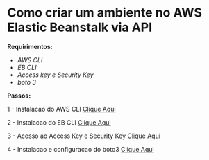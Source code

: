# Como criar um ambiente no AWS Elastic Beanstalk via API

**Requirimentos:**

- *AWS CLI* 
- *EB CLI*  
- *Access key e Security Key*
- *boto 3*

**Passos:**

1 - Instalacao do AWS CLI [Clique Aqui](https://docs.aws.amazon.com/pt_br/cli/latest/userguide/installing.html)

2 - Instalacao do EB CLI [Clique Aqui](https://docs.aws.amazon.com/pt_br/elasticbeanstalk/latest/dg/eb-cli3-install.html)

3 - Acesso ao Access Key e Security Key [Clique Aqui](https://docs.aws.amazon.com/pt_br/elasticbeanstalk/latest/dg/eb-cli3-install.html)

4 - Instalacao e configuracao do boto3 [Clique Aqui](https://github.com/boto/boto3)
